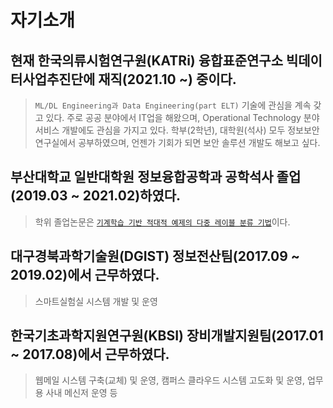 # 자기소개
## 현재 한국의류시험연구원(KATRi) 융합표준연구소 빅데이터사업추진단에 재직(2021.10 ~) 중이다.
> `ML/DL Engineering과 Data Engineering(part ELT)` 기술에 관심을 계속 갖고 있다.
> 주로 공공 분야에서 IT업을 해왔으며, Operational Technology 분야 서비스 개발에도 관심을 가지고 있다.
> 학부(2학년), 대학원(석사) 모두 정보보안 연구실에서 공부하였으며, 언젠가 기회가 되면 보안 솔루션 개발도 해보고 싶다.
## 부산대학교 일반대학원 정보융합공학과 공학석사 졸업(2019.03 ~ 2021.02)하였다.
> 학위 졸업논문은 [`기계학습 기반 적대적 예제의 다중 레이블 분류 기법`](http://www.riss.kr/search/detail/DetailView.do?p_mat_type=be54d9b8bc7cdb09&control_no=276486619396e823ffe0bdc3ef48d419)이다. </br>
## 대구경북과학기술원(DGIST) 정보전산팀(2017.09 ~ 2019.02)에서 근무하였다.
> 스마트실험실 시스템 개발 및 운영
## 한국기초과학지원연구원(KBSI) 장비개발지원팀(2017.01 ~ 2017.08)에서 근무하였다.
> 웹메일 시스템 구축(교체) 및 운영, 캠퍼스 클라우드 시스템 고도화 및 운영, 업무용 사내 메신저 운영 등
